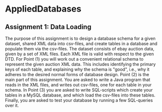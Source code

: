 # AppliedDatabases

## Assignment 1: Data Loading

The purpose of this assignment is to design a database schema for a given dataset, shared XML data into csv-files, and
create tables in a database and populate them via the csv-files.
The dataset consists of ebay auction data, given by a set of XML files. 
Each XML file is valid with respect to the given DTD. 
For Point (1) you will work out a convenient relational schema to represent the given auction XML data. 
This includes identifying the primary keys of each table, and explaining why the schema is "good", i.e., 
why it adheres to the desired normal forms of database design. Point (2) is the main part of this assignment. 
You are asked to write a Java program that reads in the XML files, and writes out csv-files, one for each table in 
your schema. In Point (3) you are asked to write SQL-scripts which create your tables in a MySQL database, and which 
load the csv-files into these tables. Finally, you are asked to test your database by running a few SQL-queries over it.
